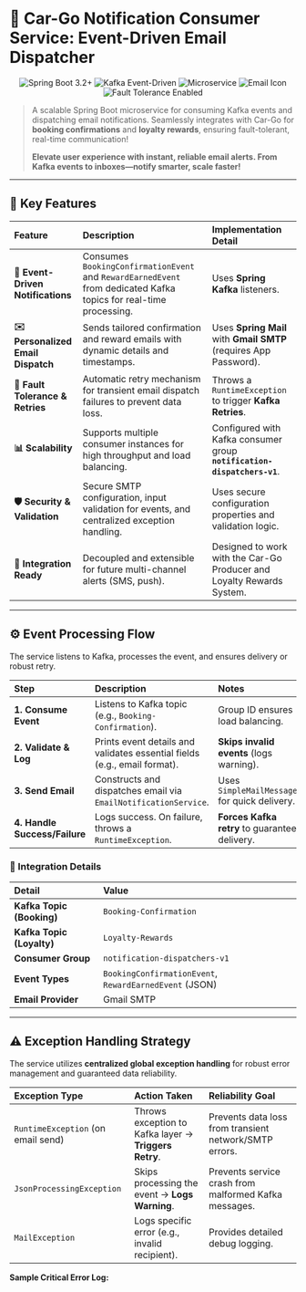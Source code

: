 # 📧 Car-Go Notification Consumer Service: Event-Driven Email Dispatcher

<div align="center">
  <img src="https://img.shields.io/badge/Spring_Boot-3.2+-success.svg" alt="Spring Boot 3.2+">
  <img src="https://img.shields.io/badge/Kafka-Event--Driven-blue.svg" alt="Kafka Event-Driven">
  <img src="https://img.shields.io/badge/Service-Microservice-informational.svg" alt="Microservice">
  <img src="https://img-url-placeholder" alt="Email Icon">
  <img src="https://img.shields.io/badge/Fault_Tolerance-Enabled-critical.svg" alt="Fault Tolerance Enabled">
</div>

> A scalable Spring Boot microservice for consuming Kafka events and dispatching email notifications. Seamlessly integrates with Car-Go for **booking confirmations** and **loyalty rewards**, ensuring fault-tolerant, real-time communication!
>
> **Elevate user experience with instant, reliable email alerts. From Kafka events to inboxes—notify smarter, scale faster!**

---

## 🌟 Key Features

| Feature | Description | Implementation Detail |
| :--- | :--- | :--- |
| **📨 Event-Driven Notifications** | Consumes `BookingConfirmationEvent` and `RewardEarnedEvent` from dedicated Kafka topics for real-time processing. | Uses **Spring Kafka** listeners. |
| **✉️ Personalized Email Dispatch** | Sends tailored confirmation and reward emails with dynamic details and timestamps. | Uses **Spring Mail** with **Gmail SMTP** (requires App Password). |
| **🔄 Fault Tolerance & Retries** | Automatic retry mechanism for transient email dispatch failures to prevent data loss. | Throws a `RuntimeException` to trigger **Kafka Retries**. |
| **📊 Scalability** | Supports multiple consumer instances for high throughput and load balancing. | Configured with Kafka consumer group **`notification-dispatchers-v1`**. |
| **🛡️ Security & Validation** | Secure SMTP configuration, input validation for events, and centralized exception handling. | Uses secure configuration properties and validation logic. |
| **🔗 Integration Ready** | Decoupled and extensible for future multi-channel alerts (SMS, push). | Designed to work with the Car-Go Producer and Loyalty Rewards System. |

---

## ⚙️ Event Processing Flow

The service listens to Kafka, processes the event, and ensures delivery or robust retry.

| Step | Description | Notes |
| :--- | :--- | :--- |
| **1. Consume Event** | Listens to Kafka topic (e.g., `Booking-Confirmation`). | Group ID ensures load balancing. |
| **2. Validate & Log** | Prints event details and validates essential fields (e.g., email format). | **Skips invalid events** (logs warning). |
| **3. Send Email** | Constructs and dispatches email via `EmailNotificationService`. | Uses `SimpleMailMessage` for quick delivery. |
| **4. Handle Success/Failure** | Logs success. On failure, throws a `RuntimeException`. | **Forces Kafka retry** to guarantee delivery. |

### 🔗 Integration Details

| Detail | Value |
| :--- | :--- |
| **Kafka Topic (Booking)** | `Booking-Confirmation` |
| **Kafka Topic (Loyalty)** | `Loyalty-Rewards` |
| **Consumer Group** | `notification-dispatchers-v1` |
| **Event Types** | `BookingConfirmationEvent`, `RewardEarnedEvent` (JSON) |
| **Email Provider** | Gmail SMTP |

---

## ⚠️ Exception Handling Strategy

The service utilizes **centralized global exception handling** for robust error management and guaranteed data reliability.

| Exception Type | Action Taken | Reliability Goal |
| :--- | :--- | :--- |
| `RuntimeException` (on email send) | Throws exception to Kafka layer $\rightarrow$ **Triggers Retry**. | Prevents data loss from transient network/SMTP errors. |
| `JsonProcessingException` | Skips processing the event $\rightarrow$ **Logs Warning**. | Prevents service crash from malformed Kafka messages. |
| `MailException` | Logs specific error (e.g., invalid recipient). | Provides detailed debug logging. |

**Sample Critical Error Log:**
